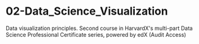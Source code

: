 # 02-Data_Science_Visualization
Data visualization principles. Second course in HarvardX's multi-part Data Science Professional Certificate series, powered by edX (Audit Access)
